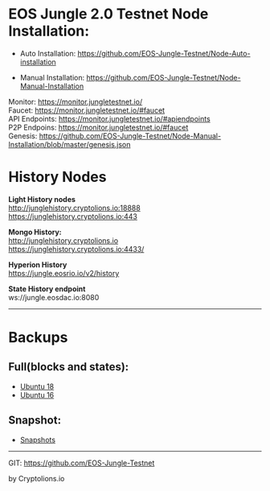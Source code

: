 # EOS Jungle 2.0 Testnet Node Installation:

- Auto Installation: https://github.com/EOS-Jungle-Testnet/Node-Auto-installation  

- Manual Installation: https://github.com/EOS-Jungle-Testnet/Node-Manual-Installation


Monitor: https://monitor.jungletestnet.io/   
Faucet:  https://monitor.jungletestnet.io/#faucet  
API Endpoints:  https://monitor.jungletestnet.io/#apiendpoints  
P2P Endpoins: https://monitor.jungletestnet.io/#faucet  
Genesis: https://github.com/EOS-Jungle-Testnet/Node-Manual-Installation/blob/master/genesis.json  


# History Nodes  
**Light History nodes**  
http://junglehistory.cryptolions.io:18888   
https://junglehistory.cryptolions.io:443  
  
**Mongo History:**  
http://junglehistory.cryptolions.io  
https://junglehistory.cryptolions.io:4433/	  

**Hyperion History**  
https://jungle.eosrio.io/v2/history  

**State History endpoint**  
ws://jungle.eosdac.io:8080  


---------------  

# Backups
## Full(blocks and states):
  * [Ubuntu 18](http://backup.jungletestnet.io/ubuntu18/)  
  * [Ubuntu 16](http://backup.jungletestnet.io/ubuntu16/)
## Snapshot:
  * [Snapshots](http://backup.jungletestnet.io/snapshots/)

----------------

GIT: https://github.com/EOS-Jungle-Testnet

by Cryptolions.io
